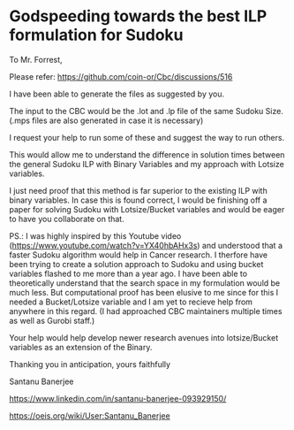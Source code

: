 # Godspeeding towards the best ILP formulation for Sudoku


To Mr. Forrest,

Please refer: https://github.com/coin-or/Cbc/discussions/516

I have been able to generate the files as suggested by you.

The input to the CBC would be the .lot and .lp file of the same Sudoku Size. (.mps files are also generated in case it is necessary)

I request your help to run some of these and suggest the way to run others.

This would allow me to understand the difference in solution times between the general Sudoku ILP with Binary Variables and my approach with Lotsize variables.

I just need proof that this method is far superior to the existing ILP with binary variables. In case this is found correct, I would be finishing off a paper for solving Sudoku with Lotsize/Bucket variables and would be eager to have you collaborate on that.

PS.: I was highly inspired by this Youtube video (https://www.youtube.com/watch?v=YX40hbAHx3s) and understood that a faster Sudoku algorithm would help in Cancer research. I therfore have been trying to create a solution approach to Sudoku and using bucket variables flashed to me more than a year ago. I have been able to theoretically understand that the search space in my formulation would be much less. But computational proof has been elusive to me since for this I needed a Bucket/Lotsize variable and I am yet to recieve help from anywhere in this regard. (I had approached CBC maintainers multiple times as well as Gurobi staff.)

Your help would help develop newer research avenues into lotsize/Bucket variables as an extension of the Binary.

Thanking you in anticipation, yours faithfully

Santanu Banerjee

https://www.linkedin.com/in/santanu-banerjee-093929150/

https://oeis.org/wiki/User:Santanu_Banerjee
